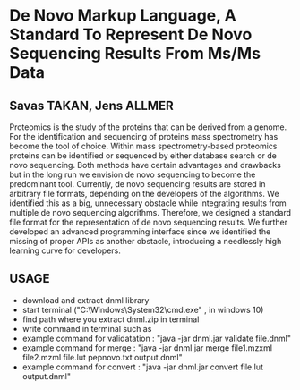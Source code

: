 # De Novo Markup Language, A Standard To Represent De Novo Sequencing Results From Ms/Ms Data

## Savas TAKAN, Jens ALLMER

Proteomics is the study of the proteins that can be derived from a genome. For the identification and sequencing of proteins mass spectrometry has become the tool of choice. Within mass spectrometry-based proteomics proteins can be identified or sequenced by either database search or de novo sequencing. Both methods have certain advantages and drawbacks but in the long run we envision de novo sequencing to become the predominant tool. Currently, de novo sequencing results are stored in arbitrary file formats, depending on the developers of the algorithms. We identified this as a big, unnecessary obstacle while integrating results from multiple de novo sequencing algorithms. Therefore, we designed a standard file format for the representation of de novo sequencing results. We further developed an advanced programming interface since we identified the missing of proper APIs as another obstacle, introducing a needlessly high learning curve for developers.

## USAGE
* download and extract dnml library
* start terminal ("C:\Windows\System32\cmd.exe" , in windows 10)
* find path where you extract dnml.zip in terminal
* write command in terminal such as
* example command for validatation : "java -jar dnml.jar validate file.dnml"
* example command for merge : "java -jar dnml.jar merge file1.mzxml file2.mzml file.lut pepnovo.txt output.dnml"
* example command for convert : "java -jar dnml.jar convert file.lut output.dnml"


